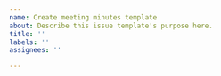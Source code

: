 ```yaml
---
name: Create meeting minutes template
about: Describe this issue template's purpose here.
title: ''
labels: ''
assignees: ''

---
```




